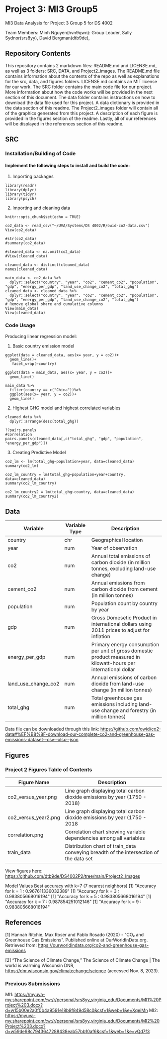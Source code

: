 # Project 3: MI3 Group5
MI3 Data Analysis for Project 3 Group 5 for DS 4002

Team Members:
Minh Nguyen(hvn9qwn): Group Leader,
Sally Sydnor(srs8yy),
David Bergman(dtb9de),


## Repository Contents

This repository contains 2 markdown files: README.md and LICENSE.md, as well as 3 folders: SRC, DATA, and Project2_images. The README.md file contains information about the contents of the repo as well as explanations for the src, data, and figures folders. LICENSE.md contains an MIT license for our work. The SRC folder contains the main code file for our project. More information about how the code works will be provided in the next section of this document. The data folder contains instructions on how to download the data file used for this project. A data dictionary is provided in the data section of this readme. The Project2_images folder will contain all of the graphics generated from this project. A description of each figure is provided in the figures section of the readme. Lastly, all of our references will be displayed in the references section of this readme.

## SRC

### Installation/Building of Code

#### Implement the following steps to install and build the code:
1. Importing packages
```{r}
library(readr)
library(dplyr)
library(tidyr)
library(psych)
```
2. Importing and cleaning data
```{r}
knitr::opts_chunk$set(echo = TRUE)

co2_data <- read_csv("~/UVA/Systems/DS 4002/R/owid-co2-data.csv")
View(co2_data)

#str(co2_data)
#summary(co2_data)

#cleaned_data <- na.omit(co2_data)
#View(cleaned_data)

cleaned_data <- distinct(cleaned_data)
names(cleaned_data)

main_data <- co2_data %>%
  dplyr::select("country", "year", "co2", "cement_co2", "population", "gdp", "energy_per_gdp", "land_use_change_co2", "total_ghg")
cleaned_data <- cleaned_data %>%
  dplyr::select("country", "year", "co2", "cement_co2", "population", "gdp", "energy_per_gdp", "land_use_change_co2", "total_ghg")
# Remove global share and cumulative columns
View(main_data)
View(cleaned_data)
```
### Code Usage

Producing linear regression model:

1. Basic country emission model
```{r}
ggplot(data = cleaned_data, aes(x= year, y = co2))+
  geom_line()+
   facet_wrap(~country)

ggplot(data = main_data, aes(x= year, y = co2))+
  geom_line()

main_data %>%
  filter(country == c("China"))%>%
  ggplot(aes(x= year, y = co2))+
  geom_line()
```
2. Highest GHG model and highest correlated variables
```{r}
cleaned_data %>% 
  dplyr::arrange(desc(total_ghg))

??pairs.panels
#correlation
pairs.panels(cleaned_data[,c("total_ghg", "gdp", "population", "energy_per_gdp")])
```
3. Creating Predictive Model
```{r}
co2_lm <- lm(total_ghg~population+year, data=cleaned_data)
summary(co2_lm)

co2_lm_country = lm(total_ghg~population+year+country, data=cleaned_data)
summary(co2_lm_country)

co2_lm_country2 = lm(total_ghg~country, data=cleaned_data)
summary(co2_lm_country2)
```

## Data

| Variable    | Variable Type | Description                                            |
| ----------- | ------------- | -------------------------------------------------------|
| country     | chr           | Geographical location                                  |
| year        | num           | Year of observation                                    | 
| co2         | num           | Annual total emissions of carbon dioxide (in million tonnes, excluding land-use change) |
| cement_co2  | num           | Annual emissions from carbon dioxide from cement (in million tonnes)                    |
| population  | num           | Population count by country by year                    |
| gdp         | num           | Gross Domesetic Product in international dollars using 2011 prices to adjust for inflation| 
| energy_per_gdp | num        | Primary energy consumption per unit of gross domestic product measured in kilowatt-hours per international dollar | 
| land_use_change_co2 | num   | Annual emissions of carbon dioxide from land-use change (in million tonnes)           |
| total_ghg   | num           | Total greenhouse gas emissions including land-use change and forestry (in million tonnes) | 



Data file can be downloaded through this link: https://github.com/owid/co2-data#%EF%B8%8F-download-our-complete-co2-and-greenhouse-gas-emissions-dataset--csv--xlsx--json


## Figures

### Project 2 Figures Table of Contents
| Figure Name      | Description |
| ----------- | ----------- |
| co2_versus_year.png | Line graph displaying total carbon dioxide emissions by year (1750 - 2018)|
| co2_versus_year2.png | Line graph displaying total carbon dioxide emissions by year (1750 - 2018 |
| correlation.png | Correlation chart showing variable dependencies among all variables | 
| train_data | Distribution chart of train_data conveying breadth of the intersection of the data set |

View figures here: https://github.com/dtb9de/DS4002P2/tree/main/Project2_Images

Model Values
Best accuracy with k=7 (7 nearest neighbors)
[1] "Accuracy for k = 1 : 0.967611336032389"
[1] "Accuracy for k = 3 : 0.983805668016194"
[1] "Accuracy for k = 5 : 0.983805668016194"
[1] "Accuracy for k = 7 : 0.987854251012146"
[1] "Accuracy for k = 9 : 0.983805668016194"


## References
[1] Hannah Ritchie, Max Roser and Pablo Rosado (2020) - "CO₂ and Greenhouse Gas Emissions". Published online at OurWorldInData.org. Retrieved from: https://ourworldindata.org/co2-and-greenhouse-gas-emissions 

[2] “The Science of Climate Change,” The Science of Climate Change | The world is warming Wisconsin DNR, https://dnr.wisconsin.gov/climatechange/science (accessed Nov. 8, 2023). 

### Previous Submissions
MI1: https://myuva-my.sharepoint.com/:w:/r/personal/srs8yy_virginia_edu/Documents/MI1%20Project%203.docx?d=w15b00e2a0f0b4a9591e18b9f849d58c0&csf=1&web=1&e=XqeiMn
MI2: https://myuva-my.sharepoint.com/:w:/r/personal/srs8yy_virginia_edu/Documents/MI2%20Project%203.docx?d=w59de98c7943647288438eab57bb10af6&csf=1&web=1&e=vQd7f3

